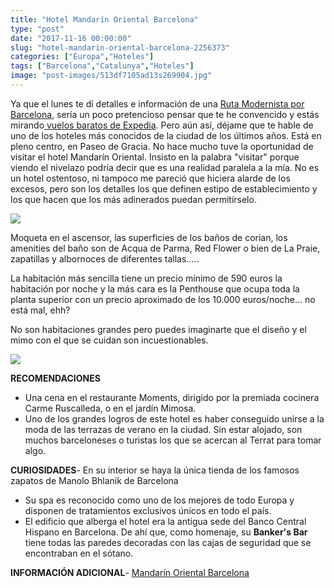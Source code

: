 ```yaml
---
title: "Hotel Mandarín Oriental Barcelona"
type: "post"
date: "2017-11-16 00:00:00"
slug: "hotel-mandarin-oriental-barcelona-2256373"
categories: ["Europa","Hoteles"]
tags: ["Barcelona","Catalunya","Hoteles"]
image: "post-images/513df7105ad13s269904.jpg"
---
```


   
  
Ya que el lunes te dí detalles e información de una [Ruta Modernista por Barcelona](http://www.missviajes.com/ruta-modernista-de-1-dia-por-barcelona/), sería un poco pretencioso pensar que te he convencido y estás mirando[ vuelos baratos de Expedia](https://www.expedia.es/Vuelos-Baratos). Pero aún así, déjame que te hable de uno de los hoteles más conocidos de la ciudad de los últimos años. Está en pleno centro, en Paseo de Gracia. No hace mucho tuve la oportunidad de visitar el hotel Mandarín Oriental. Insisto en la palabra "visitar" porque viendo el nivelazo podría decir que es una realidad paralela a la mía. No es un hotel ostentoso, ni tampoco me pareció que hiciera alarde de los excesos, pero son los detalles los que definen estipo de establecimiento y los que hacen que los más adinerados puedan permitírselo.  
  
![](post-images/513df7105ad13s269904.jpg)  
  
Moqueta en el ascensor, las superficies de los baños de corian, los amenities del baño son de Acqua de Parma, Red Flower o bien de La Praie, zapatillas y albornoces de diferentes tallas.....  
  
La habitación más sencilla tiene un precio mínimo de 590 euros la habitación por noche y la más cara es la Penthouse que ocupa toda la planta superior con un precio aproximado de los 10.000 euros/noche... no está mal, ehh?  
  
No son habitaciones grandes pero puedes imaginarte que el diseño y el mimo con el que se cuidan son incuestionables.  
  
![](post-images/el-terrat.jpg)  
  
   
  
**RECOMENDACIONES**

- Una cena en el restaurante Moments, dirigido por la premiada cocinera Carme Ruscalleda, o en el jardín Mimosa.
- Uno de los grandes logros de este hotel es haber conseguido unirse a la moda de las terrazas de verano en la ciudad. Sin estar alojado, son muchos barceloneses o turistas los que se acercan al Terrat para tomar algo.

**CURIOSIDADES**- En su interior se haya la única tienda de los famosos zapatos de Manolo Bhlanik de Barcelona
- Su spa es reconocido como uno de los mejores de todo Europa y disponen de tratamientos exclusivos únicos en todo el país.
- El edificio que alberga el hotel era la antigua sede del Banco Central Hispano en Barcelona. De ahí que, como homenaje, su **Banker's Bar** tiene todas las paredes decoradas con las cajas de seguridad que se encontraban en el sótano.

**INFORMACIÓN ADICIONAL**- [ Mandarín Oriental Barcelona](http://www.mandarinoriental.es/Barcelona/?kw=hotel-mandarin-oriental-barcelona&htl=MOBCN&eng=Google-Spanish&src=PPC&mkwid=s7wtM7gmH&pcrid=21895115568&kwd=hotel%20mandarin%20oriental%20barcelona&pmt=b)